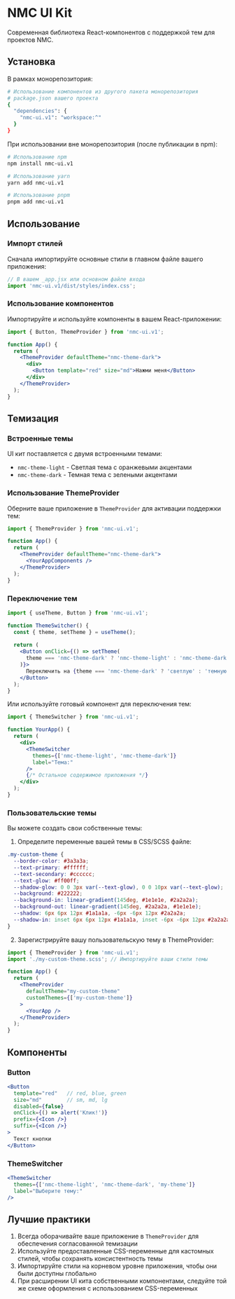 # NMC UI Kit

Современная библиотека React-компонентов с поддержкой тем для проектов NMC.

## Установка

В рамках монорепозитория:

```bash
# Использование компонентов из другого пакета монорепозитория
# package.json вашего проекта
{
  "dependencies": {
    "nmc-ui.v1": "workspace:^"
  }
}
```

При использовании вне монорепозитория (после публикации в npm):

```bash
# Использование npm
npm install nmc-ui.v1

# Использование yarn
yarn add nmc-ui.v1

# Использование pnpm
pnpm add nmc-ui.v1
```

## Использование

### Импорт стилей

Сначала импортируйте основные стили в главном файле вашего приложения:

```jsx
// В вашем _app.jsx или основном файле входа
import 'nmc-ui.v1/dist/styles/index.css';
```

### Использование компонентов

Импортируйте и используйте компоненты в вашем React-приложении:

```jsx
import { Button, ThemeProvider } from 'nmc-ui.v1';

function App() {
  return (
    <ThemeProvider defaultTheme="nmc-theme-dark">
      <div>
        <Button template="red" size="md">Нажми меня</Button>
      </div>
    </ThemeProvider>
  );
}
```

## Темизация

### Встроенные темы

UI кит поставляется с двумя встроенными темами:

- `nmc-theme-light` - Светлая тема с оранжевыми акцентами
- `nmc-theme-dark` - Темная тема с зелеными акцентами

### Использование ThemeProvider

Оберните ваше приложение в `ThemeProvider` для активации поддержки тем:

```jsx
import { ThemeProvider } from 'nmc-ui.v1';

function App() {
  return (
    <ThemeProvider defaultTheme="nmc-theme-dark">
      <YourAppComponents />
    </ThemeProvider>
  );
}
```

### Переключение тем

```jsx
import { useTheme, Button } from 'nmc-ui.v1';

function ThemeSwitcher() {
  const { theme, setTheme } = useTheme();
  
  return (
    <Button onClick={() => setTheme(
      theme === 'nmc-theme-dark' ? 'nmc-theme-light' : 'nmc-theme-dark'
    )}>
      Переключить на {theme === 'nmc-theme-dark' ? 'светлую' : 'темную'} тему
    </Button>
  );
}
```

Или используйте готовый компонент для переключения тем:

```jsx
import { ThemeSwitcher } from 'nmc-ui.v1';

function YourApp() {
  return (
    <div>
      <ThemeSwitcher 
        themes={['nmc-theme-light', 'nmc-theme-dark']}
        label="Тема:"
      />
      {/* Остальное содержимое приложения */}
    </div>
  );
}
```

### Пользовательские темы

Вы можете создать свои собственные темы:

1. Определите переменные вашей темы в CSS/SCSS файле:

```scss
.my-custom-theme {
  --border-color: #3a3a3a;
  --text-primary: #ffffff;
  --text-secondary: #cccccc;
  --text-glow: #ff00ff;
  --shadow-glow: 0 0 3px var(--text-glow), 0 0 10px var(--text-glow);
  --background: #222222;
  --background-in: linear-gradient(145deg, #1e1e1e, #2a2a2a);
  --background-out: linear-gradient(145deg, #2a2a2a, #1e1e1e);
  --shadow: 6px 6px 12px #1a1a1a, -6px -6px 12px #2a2a2a;
  --shadow-in: inset 6px 6px 12px #1a1a1a, inset -6px -6px 12px #2a2a2a;
}
```

2. Зарегистрируйте вашу пользовательскую тему в ThemeProvider:

```jsx
import { ThemeProvider } from 'nmc-ui.v1';
import './my-custom-theme.scss'; // Импортируйте ваши стили темы

function App() {
  return (
    <ThemeProvider 
      defaultTheme="my-custom-theme" 
      customThemes={['my-custom-theme']}
    >
      <YourApp />
    </ThemeProvider>
  );
}
```

## Компоненты

### Button

```jsx
<Button 
  template="red"   // red, blue, green
  size="md"        // sm, md, lg
  disabled={false}
  onClick={() => alert('Клик!')}
  prefix={<Icon />}
  suffix={<Icon />}
>
  Текст кнопки
</Button>
```

### ThemeSwitcher

```jsx
<ThemeSwitcher 
  themes={['nmc-theme-light', 'nmc-theme-dark', 'my-theme']}
  label="Выберите тему:"
/>
```

## Лучшие практики

1. Всегда оборачивайте ваше приложение в `ThemeProvider` для обеспечения согласованной темизации
2. Используйте предоставленные CSS-переменные для кастомных стилей, чтобы сохранять консистентность темы
3. Импортируйте стили на корневом уровне приложения, чтобы они были доступны глобально
4. При расширении UI кита собственными компонентами, следуйте той же схеме оформления с использованием CSS-переменных